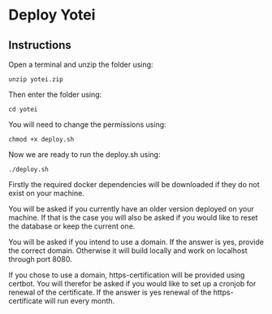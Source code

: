 # Deploy Yotei

## Instructions

Open a terminal and unzip the folder using:

```unzip yotei.zip```

Then enter the folder using:

```cd yotei```

You will need to change the permissions using:

```chmod +x deploy.sh```

Now we are ready to run the deploy.sh using:

```./deploy.sh```

Firstly the required docker dependencies will be downloaded if they do not exist on your machine.

You will be asked if you currently have an older version deployed on your machine. If that is the case you will also be asked if you would like to reset the database or keep the current one.

You will be asked if you intend to use a domain. If the answer is yes, provide the correct domain. Otherwise it will build locally and work on localhost through port 8080.

If you chose to use a domain, https-certification will be provided using certbot. You will therefor be asked if you would like to set up a cronjob for renewal of the certificate. If the answer is yes renewal of the https-certificate will run every month.





